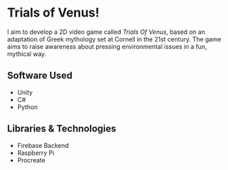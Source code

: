 # Trials of Venus!

I aim to develop a 2D video game called *Trials Of Venus*, based on an adaptation of Greek mythology set at Cornell in the 21st century. The game aims to raise awareness about pressing environmental issues in a fun, mythical way.  

## Software Used  
- Unity  
- C#  
- Python  

## Libraries & Technologies  
- Firebase Backend  
- Raspberry Pi  
- Procreate  
